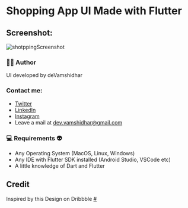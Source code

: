 # Shopping App UI Made with Flutter

## Screenshot:

![shotppingScreenshot](https://user-images.githubusercontent.com/70679200/110890967-04073600-8317-11eb-9bb1-07c2cef79fc0.png)

 ### 👨‍💻  Author

UI developed by deVamshidhar

### Contact me:

* [Twitter](https://twitter.com/vamshidhar_dev)
* [LinkedIn](https://www.linkedin.com/in/vamshidhar-telugu-b10259181)
* [Instagram](https://www.instagram.com/the_flutter_land/)
* Leave a mail at dev.vamshidhar@gmail.com

### 💻  Requirements :alien:

* Any Operating System (MacOS, Linux, Windows)
* Any IDE with Flutter SDK installed (Android Studio, VSCode etc)
* A little knowledge of Dart and Flutter

## Credit

Inspired by this Design on Dribbble [#](https://dribbble.com/shots/14524326-Shopping-App?utm_source=Clipboard_Shot&utm_campaign=D-studio&utm_content=Shopping%20App&utm_medium=Social_Share)
